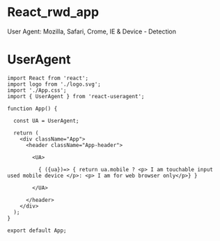 # React_rwd_app
User Agent: Mozilla, Safari, Crome, IE &amp; Device - Detection


# UserAgent

    import React from 'react';
    import logo from './logo.svg';
    import './App.css';
    import { UserAgent } from 'react-useragent';

    function App() {

      const UA = UserAgent;

      return (
        <div className="App">
          <header className="App-header">

            <UA>

              { ({ua})=> { return ua.mobile ? <p> I am touchable input used mobile device </p>: <p> I am for web browser only</p>} }

            </UA>

          </header>
        </div>
      );
    }

    export default App;
